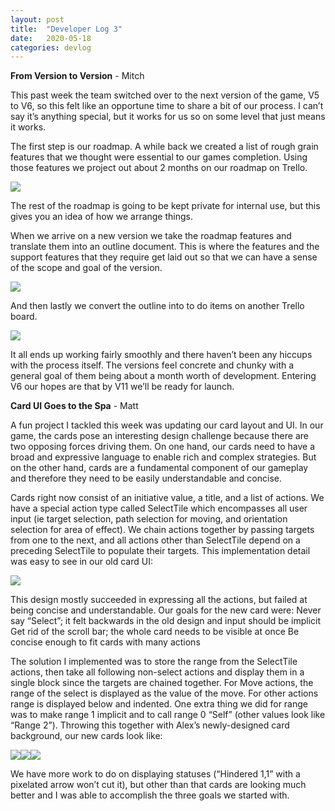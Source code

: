 ```yaml
---
layout: post
title:  "Developer Log 3"
date:   2020-05-18
categories: devlog
---
```


**From Version to Version** - Mitch

This past week the team switched over to the next version of the game, V5 to V6, so this felt like an opportune time to share a bit of our process. I can’t say it’s anything special, but it works for us so on some level that just means it works.

The first step is our roadmap. A while back we created a list of rough grain features that we thought were essential to our games completion. Using those features we project out about 2 months on our roadmap on Trello.

![](https://cdn.discordapp.com/attachments/575192288951533571/711851360634798130/Screenshot_9.png)

<!--end_excerpt-->

The rest of the roadmap is going to be kept private for internal use, but this gives you an idea of how we arrange things.

When we arrive on a new version we take the roadmap features and translate them into an outline document. This is where the features and the support features that they require get laid out so that we can have a sense of the scope and goal of the version.

![](https://cdn.discordapp.com/attachments/575192288951533571/711851361154629702/Screenshot_10.png)

And then lastly we convert the outline into to do items on another Trello board.

![](https://cdn.discordapp.com/attachments/575192288951533571/711851351956652103/Screenshot_8.png)

It all ends up working fairly smoothly and there haven’t been any hiccups with the process itself. The versions feel concrete and chunky with a general goal of them being about a month worth of development. Entering V6 our hopes are that by V11 we’ll be ready for launch.

**Card UI Goes to the Spa** - Matt

A fun project I tackled this week was updating our card layout and UI. In our game, the cards pose an interesting design challenge because there are two opposing forces driving them. On one hand, our cards need to have a broad and expressive language to enable rich and complex strategies. But on the other hand, cards are a fundamental component of our gameplay and therefore they need to be easily understandable and concise.

Cards right now consist of an initiative value, a title, and a list of actions. We have a special action type called SelectTile which encompasses all user input (ie target selection, path selection for moving, and orientation selection for area of effect). We chain actions together by passing targets from one to the next, and all actions other than SelectTile depend on a preceding SelectTile to populate their targets. This implementation detail was easy to see in our old card UI:

![](https://cdn.discordapp.com/attachments/575192288951533571/711821192671264788/old_card.png)

This design mostly succeeded in expressing all the actions, but failed at being concise and understandable. Our goals for the new card were:
Never say “Select”; it felt backwards in the old design and input should be implicit
Get rid of the scroll bar; the whole card needs to be visible at once
Be concise enough to fit cards with many actions

The solution I implemented was to store the range from the SelectTile actions, then take all following non-select actions and display them in a single block since the targets are chained together. For Move actions, the range of the select is displayed as the value of the move. For other actions range is displayed below and indented. One extra thing we did for range was to make range 1 implicit and to call range 0 “Self” (other values look like “Range 2”). Throwing this together with Alex’s newly-designed card background, our new cards look like:

![](https://cdn.discordapp.com/attachments/575192288951533571/711819987379159170/new_card_3.png)![](https://cdn.discordapp.com/attachments/575192288951533571/711819989191098418/new_card_2.png)![](https://cdn.discordapp.com/attachments/575192288951533571/711819985051451392/new_card.png)

We have more work to do on displaying statuses (“Hindered 1,1” with a pixelated arrow won’t cut it), but other than that cards are looking much better and I was able to accomplish the three goals we started with.
